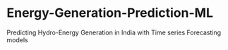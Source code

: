 # Energy-Generation-Prediction-ML

Predicting Hydro-Energy Generation in India with Time series Forecasting models
